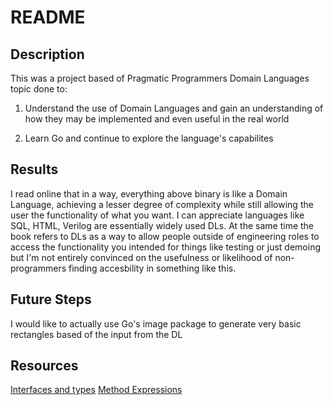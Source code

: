 # README

## Description

This was a project based of Pragmatic Programmers Domain Languages topic done to:

1. Understand the use of Domain Languages and gain an understanding of how they may be implemented and even useful in the real world

2. Learn Go and continue to explore the language's capabilites

## Results

I read online that in a way, everything above binary is like a Domain Language, achieving a lesser degree of complexity while still allowing the user the functionality of what you want. I can appreciate languages like SQL, HTML, Verilog are essentially widely used DLs. At the same time the book refers to DLs as a way to allow people outside of engineering roles to access the functionality you intended for things like testing or just demoing but I'm not entirely convinced on the usefulness or likelihood of non-programmers finding accesbility in something like this.

## Future Steps

I would like to actually use Go's image package to generate very basic rectangles based of the input from the DL

## Resources

[Interfaces and types](https://go.dev/doc/effective_go#interfaces_and_types)
[Method Expressions](https://go.dev/ref/spec#Method_expressions)
